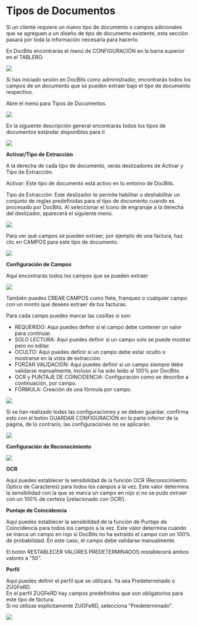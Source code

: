 # Tipos de Documentos

Si un cliente requiere un nuevo tipo de documento o campos adicionales que se agreguen a un diseño de tipo de documento existente, esta sección pasará por toda la información necesaria para hacerlo.

En DocBits encontrarás el menú de CONFIGURACIÓN en la barra superior en el TABLERO.

![](https://lh7-us.googleusercontent.com/ZIJTRkBGeJ29Iw8XSbZKJ3GQifWbtWFYPhSg7v4LjCKWJ-szz7R7nlcbiom5ZB25p201BCnqoaaCsKH3UKQfqaAQlpgf4MCe1joA8OLV8dZ6r6v4-skFkGlUw8U51jwPeGqi59GPQMgpMaLGZGwnCk4)

Si has iniciado sesión en DocBits como administrador, encontrarás todos los campos de un documento que se pueden extraer bajo el tipo de documento respectivo.

Abre el menú para Tipos de Documentos.

![](https://lh7-us.googleusercontent.com/fqNQTnQSPJ19w3YBOf6-E\_sLmKo3LPBeGyRE0jqjhodZjtGxyi7YCg0yrMVfz1VQjsbyQ9S6Lllhn891A8yWD7YJ66pXJ\_EsBlf\_meTFf57snc3r5Ko88kmzgXUYA7DIzaPtxSJBNC3Z7Avh17l\_1fo)

En la siguiente descripción general encontrarás todos los tipos de documentos estándar disponibles para ti

![](https://lh7-us.googleusercontent.com/Syml6WLOpBNjz1NUcYv6ooJZXhqBKXYOUfWah2jdnTAceLTNr0RYYNW8mXM91wutSH7BAnQ7MVxcNaQE7mDiWtR6xlwVzz45hYzotHEEOPSzoTSFwzno9zrJe8dVCuTHiTftm7HpcSxj9YgcRXR65q0)

**Activar/Tipo de Extracción**

A la derecha de cada tipo de documento, verás deslizadores de Activar y Tipo de Extracción.

Activar: Este tipo de documento está activo en tu entorno de DocBits.

Tipo de Extracción: Este deslizador te permite habilitar o deshabilitar un conjunto de reglas predefinidas para el tipo de documento cuando es procesado por DocBits. Al seleccionar el ícono de engranaje a la derecha del deslizador, aparecerá el siguiente menú.

![](https://lh7-us.googleusercontent.com/VAf5NNfmfs\_EsV3-LzQmif4Vp\_hSjhWOgoehrzHya-8eXgeWSRz6tArWNtQZW4SPkelwufuXFkSl5jGywDnxh5Ll5BYLSXrTmUYi2AxBOj38suzgoJiLSqX2ENYJHpGbpkt1kUX7vcATShHfG0Jw20s)

Para ver qué campos se pueden extraer, por ejemplo de una factura, haz clic en CAMPOS para este tipo de documento.

![](https://lh7-us.googleusercontent.com/DRJV3CLSSHjjFrqQD0LtzvMRu4n-\_RZ\_w5d-2d9q7MsZur-2\_cj-\_9VYjeOCmDIZ6\_C\_dZKDonfyFUip8NCqeXEkw5gch0MaK2u-5\_kCGg6\_zNMhYj2gW-JUXoQORzoJdUmKwa7PuMz\_mnF3FuzkXDc)

**Configuración de Campos**

Aquí encontrarás todos los campos que se pueden extraer

![](https://lh7-us.googleusercontent.com/NRhL2RPgVJqbdxoKnnEtcB8D1yYXfHqifMFttmiju6OQkMKdrndsZ17EFhYEOh5bJg2ctOPyzy60CwqKme0RQbDmKWhq3EBTuqGDzDzNdcx1PPMkC4a-N1yJFmbs-ZcM3kfFt\_j9Z3QdofcuXJqTN7U)

También puedes CREAR CAMPOS como flete, franqueo o cualquier campo con un monto que desees extraer de tus facturas.

Para cada campo puedes marcar las casillas si son:

* REQUERIDO: Aquí puedes definir si el campo debe contener un valor para continuar.
* SOLO LECTURA: Aquí puedes definir si un campo solo se puede mostrar pero no editar.
* OCULTO: Aquí puedes definir si un campo debe estar oculto o mostrarse en la vista de extracción.
* FORZAR VALIDACIÓN: Aquí puedes definir si un campo siempre debe validarse manualmente, incluso si ha sido leído al 100% por DocBits.
* OCR y PUNTAJE DE COINCIDENCIA: Configuración como se describe a continuación, por campo.
* FÓRMULA: Creación de una fórmula por campo.

![](https://lh7-us.googleusercontent.com/rbyXMCvWQx10lEGKb4xzu7eM6-l2yNZ3SO9Mj4pIIqfAZzt68on8j1KpSnrisMgVgKKB3QhymZNDpxYEVMVQplEsesk1gWAEAeriPDaQxL5v4eWPd9oFnyYN5QiA5uymT4ED6JHEew5FAlC\_bgU9Mho)

Si se han realizado todas las configuraciones y se deben guardar, confirma esto con el botón GUARDAR CONFIGURACIÓN en la parte inferior de la página, de lo contrario, las configuraciones no se aplicarán.

![](https://lh7-us.googleusercontent.com/4nXll-tHCDUUbA\_hsi\_RXa7ll7qxkNFk2Htjx56-rBnIrZGu3H\_VJtjjtuUlXGBFUQUcXAa8WdJXFdWZN6geHCWsUnq0MUF1Q8\_RvpdpqYDq\_rNoFraomSK0sUTeKAyeOo7CZ1QiSs2rnIIXak4fGG4)

**Configuración de Reconocimiento**

![](https://lh7-us.googleusercontent.com/nEAjFqWdbJci2U0lHCL8Bv-51Uur1QxT0etiKaR4kUNp2G4jtlsbR2ikAee--XvyoKDZ8Tx5l3hLa-a-FdY1lL35lxFegwg6D8xPw27ObwrZRRBhXDOmQOa3y\_1bhcwzXF418PsASkx3jjEIQXqtBnc)

**OCR**

Aquí puedes establecer la sensibilidad de la función OCR (Reconocimiento Óptico de Caracteres) para todos los campos a la vez. Este valor determina la sensibilidad con la que se marca un campo en rojo si no se pudo extraer con un 100% de certeza (¡relacionado con OCR!).

**Puntaje de Coincidencia**

Aquí puedes establecer la sensibilidad de la función de Puntaje de Coincidencia para todos los campos a la vez. Este valor determina cuándo se marca un campo en rojo si DocBits no ha extraído el campo con un 100% de probabilidad. En este caso, el campo debe validarse manualmente.

El botón RESTABLECER VALORES PREDETERMINADOS restablecerá ambos valores a "50".

**Perfil**

Aquí puedes definir el perfil que se utilizará. Ya sea Predeterminado o ZUGFeRD.\
En el perfil ZUGFeRD hay campos predefinidos que son obligatorios para este tipo de factura.\
Si no utilizas explícitamente ZUGFeRD, selecciona "Predeterminado".

![](https://lh7-us.googleusercontent.com/jxQMt3SJdQcMD15ntBN2vowRpAZxybGYZtr\_6w8ANER4XgvkDf09tN-H9wZqApYj3ka1-E-KvALZp5dw4GFK5SswWWe3MAv3eiCWcRyb3lxk0f9erN4FfOTPkPK0lburKvib5hTntUHWUFikBGBQV1Y)
